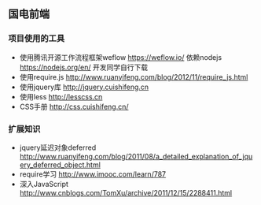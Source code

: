 ## 国电前端

### 项目使用的工具

* 使用腾讯开源工作流程框架weflow https://weflow.io/ 依赖nodejs https://nodejs.org/en/ 开发同学自行下载
* 使用require.js http://www.ruanyifeng.com/blog/2012/11/require_js.html
* 使用jquery库 http://jquery.cuishifeng.cn
* 使用less http://lesscss.cn
* CSS手册 http://css.cuishifeng.cn/

### 扩展知识
* jquery延迟对象deferred http://www.ruanyifeng.com/blog/2011/08/a_detailed_explanation_of_jquery_deferred_object.html
* require学习 http://www.imooc.com/learn/787
* 深入JavaScript http://www.cnblogs.com/TomXu/archive/2011/12/15/2288411.html
